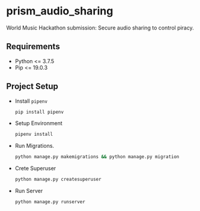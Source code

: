 # prism_audio_sharing
World Music Hackathon submission: Secure audio sharing to control piracy.

## Requirements
- Python <= 3.7.5
- Pip <= 19.0.3

## Project Setup
- Install `pipenv`
  ```bash
  pip install pipenv
  ```
  
- Setup Environment
  ```bash
  pipenv install
  ```
  
- Run Migrations.
  ```bash
  python manage.py makemigrations && python manage.py migration
  ```

- Crete Superuser
  ```bash
  python manage.py createsuperuser
  ```
  
- Run Server
  ```bash
  python manage.py runserver
  ```
